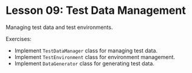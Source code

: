 # Lesson 09: Test Data Management

Managing test data and test environments.

Exercises:
- Implement `TestDataManager` class for managing test data.
- Implement `TestEnvironment` class for environment management.
- Implement `DataGenerator` class for generating test data.


